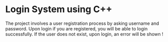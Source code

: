 # Login System using C++

The project involves a user registration process by asking username and password.
Upon login if you are registered, you will be able to login successfully.
If the user does not exist, upon login, an error will be shown !
